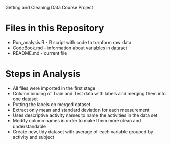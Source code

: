<h>Getting and Cleaning Data Course Project</h>

<h1>Files in this Repository</h1>

<ul>
	<li>Run_analysis.R - R script with code to tranform raw data</li>
	<li>CodeBook.md - information about variables in dataset    </li>
	<li>README.md - current file                                                  </li>
</ul>

<h1>Steps in Analysis</h1>

<ul>
	<li>All files were imported in the first stage                                                                               </li>
	<li>Column binding of Train and Test data with labels and merging them into one dataset    </li>
	<li>Putting the labels on merged dataset                                                                                   </li>
	<li>Extract only mean and standard deviation for each measurement                                     </li>
	<li>Uses descriptive activity names to name the activities in the data set                            </li>
	<li>Modify column names in order to make them more clean and understandable                  </li>
	<li>Create new, tidy dataset with average of each variable grouped by activity and subject </li>
</ul>